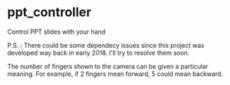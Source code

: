 # ppt_controller
Control PPT slides with your hand

P.S. : There could be some dependecy issues since this project was developed way back in early 2018. I'll try to resolve them soon.

The number of fingers shown to the camera can be given a particular meaning. For example, if 2 fingers mean forward, 5 could mean backward.


